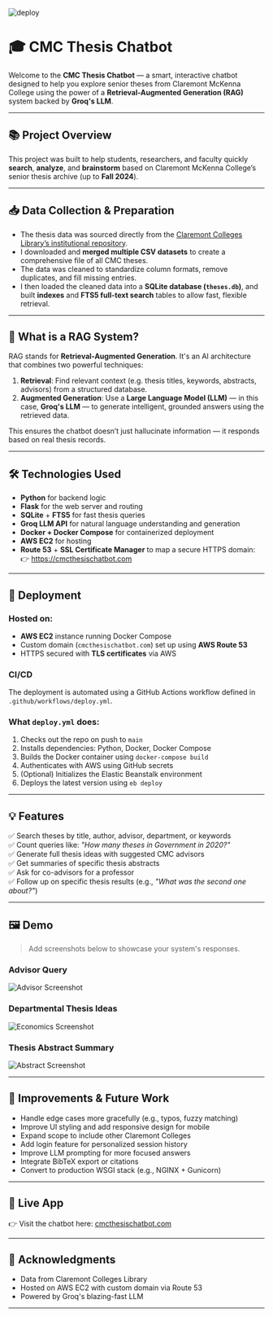 ![deploy](https://github.com/luisgomez214/CMC_Thesis_Chatbot/actions/workflows/deploy.yml/badge.svg)

# 🎓 CMC Thesis Chatbot

Welcome to the **CMC Thesis Chatbot** — a smart, interactive chatbot designed to help you explore senior theses from Claremont McKenna College using the power of a **Retrieval-Augmented Generation (RAG)** system backed by **Groq's LLM**.

---

## 📚 Project Overview

This project was built to help students, researchers, and faculty quickly **search**, **analyze**, and **brainstorm** based on Claremont McKenna College’s senior thesis archive (up to **Fall 2024**).

---

## 📥 Data Collection & Preparation

- The thesis data was sourced directly from the [Claremont Colleges Library’s institutional repository](https://scholarship.claremont.edu).
- I downloaded and **merged multiple CSV datasets** to create a comprehensive file of all CMC theses.
- The data was cleaned to standardize column formats, remove duplicates, and fill missing entries.
- I then loaded the cleaned data into a **SQLite database (`theses.db`)**, and built **indexes** and **FTS5 full-text search** tables to allow fast, flexible retrieval.

---

## 🧠 What is a RAG System?

RAG stands for **Retrieval-Augmented Generation**. It's an AI architecture that combines two powerful techniques:

1. **Retrieval**: Find relevant context (e.g. thesis titles, keywords, abstracts, advisors) from a structured database.
2. **Augmented Generation**: Use a **Large Language Model (LLM)** — in this case, **Groq's LLM** — to generate intelligent, grounded answers using the retrieved data.

This ensures the chatbot doesn’t just hallucinate information — it responds based on real thesis records.

---

## 🛠️ Technologies Used

- **Python** for backend logic
- **Flask** for the web server and routing
- **SQLite** + **FTS5** for fast thesis queries
- **Groq LLM API** for natural language understanding and generation
- **Docker + Docker Compose** for containerized deployment
- **AWS EC2** for hosting
- **Route 53** + **SSL Certificate Manager** to map a secure HTTPS domain:  
  👉 https://cmcthesischatbot.com

---

## 🚢 Deployment

### Hosted on:

- **AWS EC2** instance running Docker Compose
- Custom domain (`cmcthesischatbot.com`) set up using **AWS Route 53**
- HTTPS secured with **TLS certificates** via AWS

### CI/CD

The deployment is automated using a GitHub Actions workflow defined in `.github/workflows/deploy.yml`.

### What `deploy.yml` does:

1. Checks out the repo on push to `main`
2. Installs dependencies: Python, Docker, Docker Compose
3. Builds the Docker container using `docker-compose build`
4. Authenticates with AWS using GitHub secrets
5. (Optional) Initializes the Elastic Beanstalk environment
6. Deploys the latest version using `eb deploy`

---

## 💡 Features

✅ Search theses by title, author, advisor, department, or keywords  
✅ Count queries like: _"How many theses in Government in 2020?"_  
✅ Generate full thesis ideas with suggested CMC advisors  
✅ Get summaries of specific thesis abstracts  
✅ Ask for co-advisors for a professor  
✅ Follow up on specific thesis results (e.g., _"What was the second one about?"_)

---

## 🖼️ Demo

> Add screenshots below to showcase your system's responses.

### Advisor Query
![Advisor Screenshot](screenshots/advisor_query.png)

### Departmental Thesis Ideas
![Economics Screenshot](screenshots/economics_ideas.png)

### Thesis Abstract Summary
![Abstract Screenshot](screenshots/abstract_example.png)

---

## 🧠 Improvements & Future Work

- Handle edge cases more gracefully (e.g., typos, fuzzy matching)
- Improve UI styling and add responsive design for mobile
- Expand scope to include other Claremont Colleges
- Add login feature for personalized session history
- Improve LLM prompting for more focused answers
- Integrate BibTeX export or citations
- Convert to production WSGI stack (e.g., NGINX + Gunicorn)

---

## 🔗 Live App

👉 Visit the chatbot here: [cmcthesischatbot.com](https://cmcthesischatbot.com)

---

## 🙏 Acknowledgments

- Data from Claremont Colleges Library  
- Hosted on AWS EC2 with custom domain via Route 53  
- Powered by Groq's blazing-fast LLM

---

